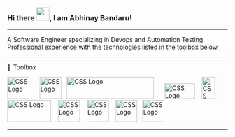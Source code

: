 ### Hi there <img src="https://raw.githubusercontent.com/MartinHeinz/MartinHeinz/master/wave.gif" width="30px">, I am Abhinay Bandaru!

---

A Software Engineer specializing in Devops and Automation Testing. Professional experience with the technologies listed in the toolbox below.

---

🧰 Toolbox
 
 <img src="https://cdn.worldvectorlogo.com/logos/docker.svg" alt="CSS Logo" width="50" height="50"/> &nbsp;&nbsp;&nbsp;&nbsp; <img src="https://cdn.worldvectorlogo.com/logos/jenkins-1.svg" alt="CSS Logo" width="50" height="50"/>&nbsp;&nbsp; <img src="https://cdn.worldvectorlogo.com/logos/microsoft-azure-2.svg" alt="CSS Logo" width="200" height="50"/> &nbsp;&nbsp;&nbsp;&nbsp; <img src="https://cdn.worldvectorlogo.com/logos/git.svg" alt="CSS Logo" width="70" height="35"/> &nbsp;&nbsp; <img src="https://cdn.worldvectorlogo.com/logos/terraform-enterprise.svg" alt="CSS Logo" width="30" height="50"/> &nbsp;&nbsp;&nbsp;&nbsp; <img src="https://cdn.worldvectorlogo.com/logos/puppet-1.svg" alt="CSS Logo" width="100" height="50"/> &nbsp;&nbsp; <img src="https://cdn.worldvectorlogo.com/logos/kubernets.svg" alt="CSS Logo" width="50" height="50"/> &nbsp;&nbsp; <img src="https://cdn.worldvectorlogo.com/logos/chef-13.svg" alt="CSS Logo" width="50" height="50"/> &nbsp;&nbsp; <img src="https://cdn.worldvectorlogo.com/logos/openshift.svg" alt="CSS Logo" width="50" height="50"/>&nbsp;&nbsp; <img src="https://cdn.worldvectorlogo.com/logos/ansible.svg" alt="CSS Logo" width="50" height="50"/>
 
---

<!--
**bandaruab/bandaruab** is a ✨ _special_ ✨ repository because its `README.md` (this file) appears on your GitHub profile.

Here are some ideas to get you started:

- 🔭 I’m currently working on ...
- 🌱 I’m currently learning ...
- 👯 I’m looking to collaborate on ...
- 🤔 I’m looking for help with ...
- 💬 Ask me about ...
- 📫 How to reach me: ...
- 😄 Pronouns: ...
- ⚡ Fun fact: ...
-->
